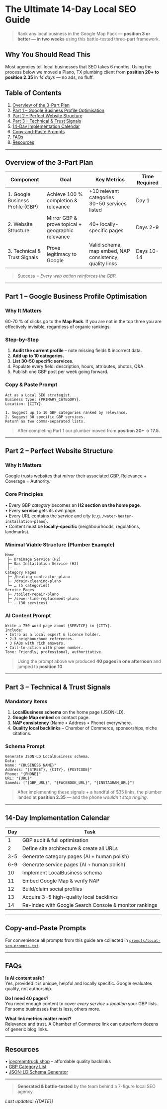 # The Ultimate 14-Day Local SEO Guide  

> Rank any local business in the Google Map Pack — **position 3 or better — in two weeks** using this battle-tested three-part framework.

## Why You Should Read This  
Most agencies tell local businesses that SEO takes 6 months. Using the process below we moved a Plano, TX plumbing client from **position 20+ to position 2.35** in *14 days* — no ads, no fluff.

## Table of Contents  
1. [Overview of the 3-Part Plan](#overview-of-the-3-part-plan)  
2. [Part 1 – Google Business Profile Optimisation](#part-1-google-business-profile-optimisation)  
3. [Part 2 – Perfect Website Structure](#part-2-perfect-website-structure)  
4. [Part 3 – Technical & Trust Signals](#part-3-technical--trust-signals)  
5. [14-Day Implementation Calendar](#14-day-implementation-calendar)  
6. [Copy-and-Paste Prompts](#copy-and-paste-prompts)  
7. [FAQs](#faqs)  
8. [Resources](#resources)

---

<a name="overview-of-the-3-part-plan"></a>
## Overview of the 3-Part Plan

| Component | Goal | Key Metrics | Time Required |
|-----------|------|-------------|---------------|
| 1. Google Business Profile (GBP) | Achieve 100 % completion & relevance | +10 relevant categories<br/>30-50 services listed | Day 1 |
| 2. Website Structure | Mirror GBP & prove topical + geographic relevance | 40+ locally-specific pages | Days 2-9 |
| 3. Technical & Trust Signals | Prove legitimacy to Google | Valid schema, map embed, NAP consistency, quality links | Days 10-14 |

> Success = *Every web action reinforces the GBP.*

---

<a name="part-1-google-business-profile-optimisation"></a>
## Part 1 – Google Business Profile Optimisation

### Why It Matters  
60-70 % of clicks go to the **Map Pack**. If you are not in the top three you are effectively invisible, regardless of organic rankings.

### Step-by-Step  
1. **Audit the current profile** – note missing fields & incorrect data.  
2. **Add up to 10 categories.**  
3. **List 30-50 specific services.**  
4. Populate every field: description, hours, attributes, photos, Q&A.  
5. Publish one GBP post per week going forward.

### Copy & Paste Prompt  
```text
Act as a Local SEO strategist.  
Business type: {PRIMARY_CATEGORY}.  
Location: {CITY}.  

1. Suggest up to 10 GBP categories ranked by relevance.  
2. Suggest 30 specific GBP services.  
Return as two comma-separated lists.
```

> After completing Part 1 our plumber moved from **position 20+ → 17.5**.

---

<a name="part-2-perfect-website-structure"></a>
## Part 2 – Perfect Website Structure

### Why It Matters  
Google trusts websites that *mirror* their associated GBP. Relevance + Coverage = Authority.

### Core Principles  
• Every GBP *category* becomes an **H2 section on the home page**.  
• Every **service** gets its own page.  
• Every URL contains the *service* and *city* (e.g. `/water-heater-installation-plano`).  
• Content must be **locally-specific** (neighbourhoods, regulations, landmarks).

### Minimal Viable Structure (Plumber Example)  
```
Home  
 ├─ Drainage Service (H2)  
 ├─ Gas Installation Service (H2)  
 ├─ …  
Category Pages  
 ├─ /heating-contractor-plano  
 ├─ /drain-cleaning-plano  
 └─ … (5 categories)  
Service Pages  
 ├─ /toilet-repair-plano  
 ├─ /sewer-line-replacement-plano  
 └─ … (30 services)
```

### AI Content Prompt  
```text
Write a 750-word page about {SERVICE} in {CITY}.  
Include:  
• Intro as a local expert & licence holder.  
• 2–3 neighbourhood references.  
• 3 FAQs with rich answers.  
• Call-to-action with phone number.  
Tone: Friendly, professional, authoritative.
```

> Using the prompt above we produced **40 pages in one afternoon** and jumped to **position 10**.

---

<a name="part-3-technical--trust-signals"></a>
## Part 3 – Technical & Trust Signals

### Mandatory Items  
1. **LocalBusiness schema** on the home page (JSON-LD).  
2. **Google Map embed** on contact page.  
3. **NAP consistency** (Name • Address • Phone) everywhere.  
4. **Quality local backlinks** – Chamber of Commerce, sponsorships, niche citations.

### Schema Prompt  
```text
Generate JSON-LD LocalBusiness schema.  
Data:  
Name: "{BUSINESS_NAME}"  
Address: "{STREET}, {CITY}, {POSTCODE}"  
Phone: "{PHONE}"  
URL: "{URL}"  
SameAs: ["{GBP_URL}", "{FACEBOOK_URL}", "{INSTAGRAM_URL}"]  
```

> After implementing these signals + a handful of $35 links, the plumber landed at **position 2.35** — and the phone *wouldn't stop ringing*.

---

<a name="14-day-implementation-calendar"></a>
## 14-Day Implementation Calendar

| Day | Task |
|-----|------|
| 1 | GBP audit & full optimisation |
| 2 | Define site architecture & create all URLs |
| 3-5 | Generate category pages (AI + human polish) |
| 6-9 | Generate service pages (AI + human polish) |
| 10 | Implement LocalBusiness schema |
| 11 | Embed Google Map & verify NAP |
| 12 | Build/claim social profiles |
| 13 | Acquire 3-5 high-quality local backlinks |
| 14 | Re-index with Google Search Console & monitor rankings |

---

<a name="copy-and-paste-prompts"></a>
## Copy-and-Paste Prompts

For convenience all prompts from this guide are collected in [`prompts/local-seo-prompts.txt`](./prompts/local-seo-prompts.txt).

---

<a name="faqs"></a>
## FAQs

**Is AI content safe?**  
Yes, provided it is unique, helpful and locally specific. Google evaluates quality, not authorship.

**Do I need 40 pages?**  
You need enough content to cover *every service + location* your GBP lists. For some businesses that is less, others more.

**What link metrics matter most?**  
Relevance and trust. A Chamber of Commerce link can outperform dozens of generic blog links.

---

<a name="resources"></a>
## Resources

• [icecreamtruck.shop](https://icecreamtruck.shop) – affordable quality backlinks  
• [GBP Category List](https://www.gmbapi.com/categories)  
• [JSON-LD Schema Generator](https://technicalseo.com/tools/schema-markup-generator/)  

---

> **Generated & battle-tested** by the team behind a 7-figure local SEO agency.  

_Last updated: {{DATE}}_  